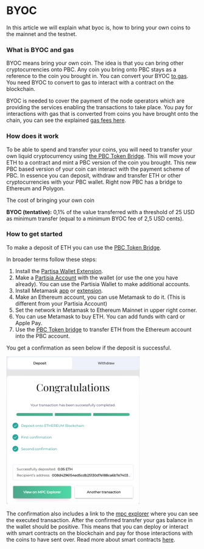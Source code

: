 # BYOC
In this article we will explain what byoc is, how to bring your own coins to the mainnet and the testnet.

### What is BYOC and gas

BYOC means bring your own coin. The idea is that you can bring other cryptocurrencies onto PBC. Any coin you bring onto PBC stays as a reference to the coin you brought in. You can convert your BYOC [to gas](gas/gas-pricing.md). 
You need BYOC to convert to gas to interact with a contract on the blockchain.

BYOC is needed to cover the payment of the node operators which are providing the services enabling the transactions to take place. You pay for interactions with gas that is converted from coins you have brought onto the chain, you can see the explained [gas fees here](gas/gas-pricing.md). 

### How does it work

To be able to spend and transfer your coins, you will need to transfer your own liquid cryptocurrency using [the PBC Token Bridge](https://bridge.mpcexplorer.com/). This will move your ETH to a contract and mint a PBC version of the coin you brought. This new PBC based version of your coin can interact with the payment scheme of PBC. In essence you can deposit, withdraw and transfer ETH or other cryptocurrencies with your PBC wallet.
Right now PBC has a bridge to Ethereum and Polygon.

The cost of bringing your own coin

**BYOC (tentative):**
0,1% of the value transferred with a threshold of 25 USD as minimum transfer (equal to a minimum BYOC fee of 2,5 USD cents).


### How to get started

To make a deposit of ETH you can use the [PBC Token Bridge](https://bridge.mpcexplorer.com).

In broader terms follow these steps: 
1. Install the [Partisa Wallet Extension](https://chrome.google.com/webstore/detail/partisia-wallet/gjkdbeaiifkpoencioahhcilildpjhgh).
2. Make a [Partisia Account](../pbc-fundamentals/create-an-account.md) with the wallet (or use the one you have already). You can use the Partisia Wallet to make additional accounts.
3. Install Metamask [app](https://metamask.io/) or [extension](https://chrome.google.com/webstore/detail/metamask/nkbihfbeogaeaoehlefnkodbefgpgknn).
4. Make an Ethereum account, you can use Metamask to do it. (This is different from your Partisia Account)
5. Set the network in Metamask to Ethereum Mainnet in upper right corner.
6. You can use Metamask to buy ETH. You can add funds with card or Apple Pay.
7. Use the [PBC Token bridge](https://bridge.mpcexplorer.com/) to transfer ETH from the Ethereum account into the PBC account.

You get a confirmation as seen below if the deposit is successful. 

<img alt="Deposit" src="bridge-transfer-confirmation.png" width="350"/>

The confirmation also includes a link to the [mpc explorer](https://mpcexplorer.com/) where you can see the executed transaction. After the confirmed transfer your gas balance in the wallet should be positive. This means that you can deploy or interact with smart contracts on the blockchain and pay for those interactions with the coins to have sent over. Read more about smart contracts [here](../smart-contracts/what-is-a-smart-contract.md).



